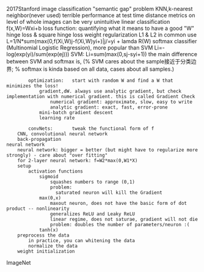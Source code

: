 2017Stanford
image classification
    "semantic gap" problem
    KNN,k-nearest neighbor(never used)
        terrible performance at test time
        distance metrics on level of whole images can be very unintuitive
    linear classification
        f(x,W)=Wxi+b
            loss function:  quantifying what it means to have a good "W"
                hinge loss & square hinge loss
                weight regularization
                    L1 & L2 in common use
                L=1/N*sum(max(0,f(Xi,W)j-f(Xi,W)yi+)|j/=yi + lamda R(W)
                softmax classifier (Multinomial Logistic Regression), more popular than SVM
                    Li=-log(exp(yi)/sum(exp(ej)))
                SVM: Li=sum(max(0,sj-syi+1))
                    the main difference between SVM and softmax is, (% SVM cares about the sample接近于分类边界; % softmax is kinda based on all data, cases about all samples.)

            optimization:   start with random W and find a W that minimizes the loss!
                gradient,dW. always use analytic gradient, but check implementation with numerical gradient. this is called Gradient Check
                    numerical gradient: approximate, slow, easy to write
                    analytic gradient: exact, fast, error-prone
                mini-batch gradient descent
                learning rate

            convNets:       tweak the functional form of f
        CNN, convolutional neural network
        back-propagation
    neural network
        neural network: bigger = better (but might have to regularize more strongly) - care about "over fitting"
        for 2-layer neural network: f=W2*max(0,W1*X)
        setup
            activation functions
                sigmoid
                    squashes numbers to range (0,1)
                    problem:
                      saturated neuron will kill the Gradient
                max(0,x)
                    maxout neuron, does not have the basic form of dot product -- nonlinearity
                    generalizes ReLU and Leaky ReLU
                    linear regime, does not saturae, gradient will not die
                    problem: doubles the number of parameters/neuron :(
                tanh(x)
        preprocess the data
            in practice, you can whitening the data
            normalize the data
        weight initialization
            
ImageNet
